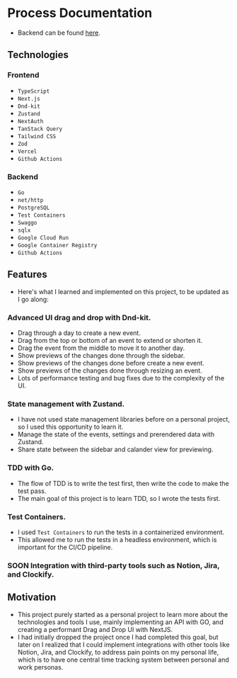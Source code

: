 # Process Documentation

- Backend can be found [here](https://github.com/ushiradineth/koano-api).

## Technologies

### Frontend

- `TypeScript`
- `Next.js`
- `Dnd-kit`
- `Zustand`
- `NextAuth`
- `TanStack Query`
- `Tailwind CSS`
- `Zod`
- `Vercel`
- `Github Actions`

### Backend

- `Go`
- `net/http`
- `PostgreSQL`
- `Test Containers`
- `Swaggo`
- `sqlx`
- `Google Cloud Run`
- `Google Container Registry`
- `Github Actions`

## Features

- Here's what I learned and implemented on this project, to be updated as I go along:

### Advanced UI drag and drop with Dnd-kit.

- Drag through a day to create a new event.
- Drag from the top or bottom of an event to extend or shorten it.
- Drag the event from the middle to move it to another day.
- Show previews of the changes done through the sidebar.
- Show previews of the changes done before create a new event.
- Show previews of the changes done through resizing an event.
- Lots of performance testing and bug fixes due to the complexity of the UI.

### State management with Zustand.

- I have not used state management libraries before on a personal project, so I used this opportunity to learn it.
- Manage the state of the events, settings and prerendered data with Zustand.
- Share state between the sidebar and calander view for previewing.

### TDD with Go.

- The flow of TDD is to write the test first, then write the code to make the test pass.
- The main goal of this project is to learn TDD, so I wrote the tests first.

### Test Containers.

- I used `Test Containers` to run the tests in a containerized environment.
- This allowed me to run the tests in a headless environment, which is important for the CI/CD pipeline.

### **SOON** Integration with third-party tools such as Notion, Jira, and Clockify.

## Motivation

- This project purely started as a personal project to learn more about the technologies and tools I use, mainly implementing an API with GO, and creating a performant Drag and Drop UI with NextJS.
- I had initially dropped the project once I had completed this goal, but later on I realized that I could implement integrations with other tools like Notion, Jira, and Clockify, to address pain points on my personal life, which is to have one central time tracking system between personal and work personas.
